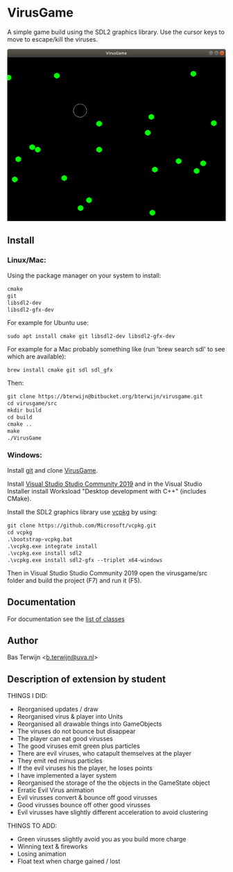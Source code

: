 # VirusGame #
A simple game build using the SDL2 graphics library. Use
the cursor keys to move to escape/kill the viruses.

![Alt text](VirusGame.png)

## Install

### Linux/Mac:

Using the package manager on your system to install:

    cmake
    git
    libsdl2-dev
    libsdl2-gfx-dev

For example for Ubuntu use:

    sudo apt install cmake git libsdl2-dev libsdl2-gfx-dev

For example for a Mac probably something like (run 'brew search sdl' to see which are available):

    brew install cmake git sdl sdl_gfx

Then:

    git clone https://bterwijn@bitbucket.org/bterwijn/virusgame.git
    cd virusgame/src
    mkdir build
    cd build
    cmake ..
    make
    ./VirusGame

### Windows:

Install [git](https://git-scm.com/download/win) and clone
[VirusGame](https://bitbucket.org/bterwijn/virusgame/src/master).

Install [Visual Studio Studio Community
2019](https://visualstudio.microsoft.com/) and in the Visual Studio
Installer install Worksload "Desktop development with C++" (includes
CMake).

Install the SDL2 graphics library use
[vcpkg](https://github.com/Microsoft/vcpkg) by using:

    git clone https://github.com/Microsoft/vcpkg.git
    cd vcpkg
    .\bootstrap-vcpkg.bat
    .\vcpkg.exe integrate install
    .\vcpkg.exe install sdl2
    .\vcpkg.exe install sdl2-gfx --triplet x64-windows

Then in Visual Studio Studio Community 2019 open the virusgame/src
folder and build the project (F7) and run it (F5).


## Documentation
For documentation see the 
[list of classes]( http://sbt.science.uva.nl/bterwijn/virusgame/doc/html/annotated.html "Doxygen documentation")


## Author
Bas Terwijn <<b.terwijn@uva.nl>>


## Description of extension by student

THINGS I DID:
  - Reorganised updates / draw
  - Reorganised virus & player into Units
  - Reorganised all drawable things into GameObjects
  - The viruses do not bounce but disappear
  - The player can eat good virusses
  - The good viruses emit green plus particles
  - There are evil viruses, who catapult themselves at the player
  - They emit red minus particles
  - If the evil viruses his the player, he loses points
  - I have implemented a layer system
  - Reorganised the storage of the the objects in the GameState object
  - Erratic Evil Virus animation
  - Evil virusses convert & bounce off good virusses
  - Good virusses bounce off other good virusses
  - Evil virusses have slightly different acceleration to avoid clustering

THINGS TO ADD:
  - Green virusses slightly avoid you as you build more charge
  - Winning text & fireworks
  - Losing animation
  - Float text when charge gained / lost
